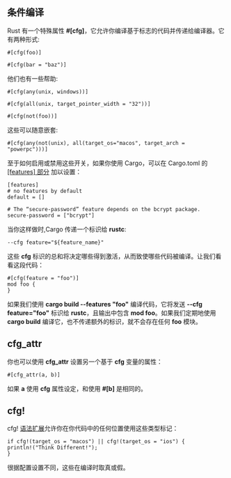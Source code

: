 ## 条件编译

Rust 有一个特殊属性 **#[cfg]**，它允许你编译基于标志的代码并传递给编译器。它有两种形式:

    #[cfg(foo)]
    
    #[cfg(bar = "baz")]

他们也有一些帮助:

    #[cfg(any(unix, windows))]
    
    #[cfg(all(unix, target_pointer_width = "32"))]
    
    #[cfg(not(foo))]

这些可以随意嵌套:

    #[cfg(any(not(unix), all(target_os="macos", target_arch = "powerpc")))]

至于如何启用或禁用这些开关，如果你使用 Cargo，可以在 Cargo.toml 的 [[features] 部分](http://doc.crates.io/manifest.html#the-%5Bfeatures%5D-section) 加以设置：

    [features]
    # no features by default
    default = []
    
    # The “secure-password” feature depends on the bcrypt package.
    secure-password = ["bcrypt"]

当你这样做时,Cargo 传递一个标识给 **rustc**:

    --cfg feature="${feature_name}"

这些 **cfg** 标识的总和将决定哪些得到激活，从而致使哪些代码被编译。让我们看看这段代码：

    #[cfg(feature = "foo")]
    mod foo {
    }

如果我们使用 **cargo build --features "foo"** 编译代码，它将发送 **--cfg feature="foo"** 标识给 **rustc**，且输出中包含 **mod foo**。如果我们定期地使用 **cargo build** 编译它，也不传递额外的标识，就不会存在任何 **foo** 模块。

## cfg_attr

你也可以使用 **cfg_attr** 设置另一个基于 **cfg** 变量的属性：

    #[cfg_attr(a, b)]

如果 **a** 使用 **cfg** 属性设定，和使用 **#[b]** 是相同的。

## cfg!

cfg! [语法扩展](https://doc.rust-lang.org/stable/book/compiler-plugins.html)允许你在你代码中的任何位置使用这些类型标记：

    if cfg!(target_os = "macos") || cfg!(target_os = "ios") {
    println!("Think Different!");
    }

很据配置设置不同，这些在编译时取真或假。